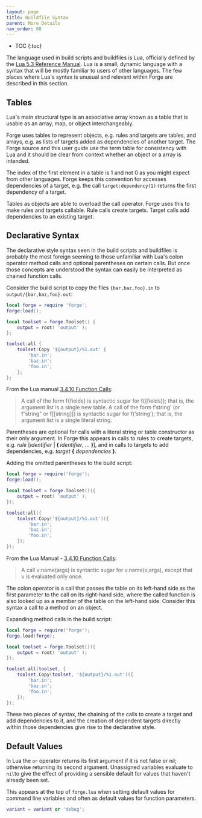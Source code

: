```yaml
---
layout: page
title: Buildfile Syntax
parent: More Details
nav_order: 80
---
```


- TOC
{:toc}

The language used in build scripts and buildfiles is Lua, officially defined by the [Lua 5.3 Reference Manual](https://www.lua.org/manual/5.3/).  Lua is a small, dynamic language with a syntax that will be mostly familiar to users of other languages.  The few places where Lua's syntax is unusual and relevant within Forge are described in this section.

## Tables

Lua's main structural type is an associative array known as a table that is usable as an array, map, or object interchangeably.

Forge uses tables to represent objects, e.g. rules and targets are tables, and arrays, e.g. as lists of targets added as dependencies of another target.  The Forge source and this user guide use the term table for consistency with Lua and it should be clear from context whether an object or a array is intended.

The index of the first element in a table is 1 and not 0 as you might expect from other languages.  Forge keeps this convention for accesses dependencies of a target, e.g. the call `target:dependency(1)` returns the first dependency of a target.

Tables as objects are able to overload the call operator.  Forge uses this to make rules and targets callable.  Rule calls create targets.  Target calls add dependencies to an existing target.

## Declarative Syntax

The declarative style syntax seen in the build scripts and buildfiles is probably the most foreign seeming to those unfamiliar with Lua's colon operator method calls and optional parentheses on certain calls.  But once those concepts are understood the syntax can easily be interpreted as chained function calls.

Consider the build script to copy the files `{bar,baz,foo}.in` to `output/{bar,baz,foo}.out`:

~~~lua
local forge = require 'forge';
forge:load();

local toolset = forge.Toolset() {
    output = root( 'output' );
};

toolset:all {
    toolset:Copy '${output}/%1.out' {
        'bar.in';
        'baz.in';
        'foo.in';
    };
};
~~~

From the Lua manual [3.4.10 Function Calls](https://www.lua.org/manual/5.3/manual.html#3.4.10):

> A call of the form f{fields} is syntactic sugar for f({fields}); that is, the argument list is a single new table. A call of the form f’string’ (or f”string” or f[[string]]) is syntactic sugar for f(‘string’); that is, the argument list is a single literal string.

Parentheses are optional for calls with a literal string or table constructor as their only argument.  In Forge this appears in calls to rules to create targets, e.g. *rule* [*identifier* \| **(** *identifier*, *...* **)**], and in calls to targets to add dependencies, e.g. *target* **{** *dependencies* **}**.

Adding the omitted parentheses to the build script:

~~~lua
local forge = require('forge');
forge:load();

local toolset = forge.Toolset()({
    output = root( 'output' );
});

toolset:all({
    toolset:Copy('${output}/%1.out')({
        'bar.in';
        'baz.in';
        'foo.in';
    });
});
~~~

From the Lua Manual - [3.4.10 Function Calls](https://www.lua.org/manual/5.3/manual.html#3.4.10):

> A call v:name(args) is syntactic sugar for v.name(v,args), except that v is evaluated only once.

The colon operator is a call that passes the table on its left-hand side as the first parameter to the call on its right-hand side, where the called function is also looked up as a member of the table on the left-hand side.  Consider this syntax a call to a method on an object.

Expanding method calls in the build script:

~~~lua
local forge = require('forge');
forge.load(forge);

local toolset = forge.Toolset()({
    output = root( 'output' );
});

toolset.all(toolset, {
    toolset.Copy(toolset, '${output}/%1.out')({
        'bar.in';
        'baz.in';
        'foo.in';
    });
});
~~~

These two pieces of syntax, the chaining of the calls to create a target and add dependencies to it, and the creation of dependent targets directly within those dependencies give rise to the declarative style.

## Default Values

In Lua the `or` operator returns its first argument if it is not false or nil; otherwise returning its second argument.  Unassigned variables evaluate to `nil`to give the effect of providing a sensible default for values that haven't already been set.

This appears at the top of `forge.lua` when setting default values for command line variables and often as default values for function parameters.

~~~lua
variant = variant or 'debug';
~~~
